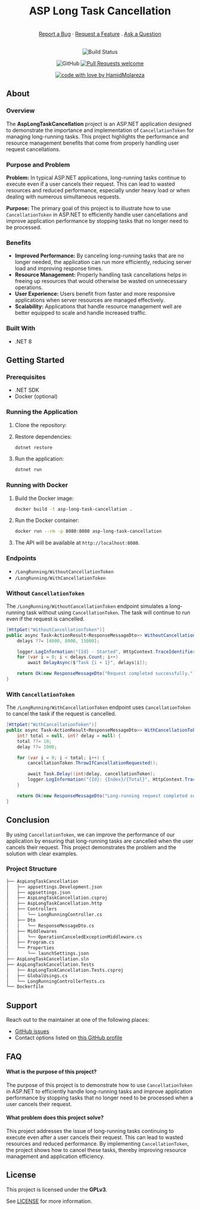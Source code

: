 <div align="center">
  <h1>ASP Long Task Cancellation</h1>
  <br />
  <a href="https://github.com/HamidMolareza/AspLongTaskCancellation/issues/new?assignees=&labels=bug&template=BUG_REPORT.md&title=bug%3A+">Report a Bug</a>
  ·
  <a href="https://github.com/HamidMolareza/AspLongTaskCancellation/issues/new?assignees=&labels=enhancement&template=FEATURE_REQUEST.md&title=feat%3A+">Request a Feature</a>
  .
  <a href="https://github.com/HamidMolareza/AspLongTaskCancellation/issues/new?assignees=&labels=question&template=SUPPORT_QUESTION.md&title=support%3A+">Ask a Question</a>
</div>

<div align="center">
<br />

![Build Status](https://github.com/HamidMolareza/AspLongTaskCancellation/actions/workflows/build.yaml/badge.svg?branch=main)

![GitHub](https://img.shields.io/github/license/HamidMolareza/AspLongTaskCancellation)
[![Pull Requests welcome](https://img.shields.io/badge/PRs-welcome-ff69b4.svg?style=flat-square)](https://github.com/HamidMolareza/AspLongTaskCancellation/issues?q=is%3Aissue+is%3Aopen+label%3A%22help+wanted%22)

[![code with love by HamidMolareza](https://img.shields.io/badge/%3C%2F%3E%20with%20%E2%99%A5%20by-HamidMolareza-ff1414.svg?style=flat-square)](https://github.com/HamidMolareza)

</div>

## About

### Overview

The **AspLongTaskCancellation** project is an ASP.NET application designed to demonstrate the importance and implementation of `CancellationToken` for managing long-running tasks. This project highlights the performance and resource management benefits that come from properly handling user request cancellations.

### Purpose and Problem

**Problem:** In typical ASP.NET applications, long-running tasks continue to execute even if a user cancels their request. This can lead to wasted resources and reduced performance, especially under heavy load or when dealing with numerous simultaneous requests.

**Purpose:** The primary goal of this project is to illustrate how to use `CancellationToken` in ASP.NET to efficiently handle user cancellations and improve application performance by stopping tasks that no longer need to be processed.

### Benefits

- **Improved Performance:** By canceling long-running tasks that are no longer needed, the application can run more efficiently, reducing server load and improving response times.
- **Resource Management:** Properly handling task cancellations helps in freeing up resources that would otherwise be wasted on unnecessary operations.
- **User Experience:** Users benefit from faster and more responsive applications when server resources are managed effectively.
- **Scalability:** Applications that handle resource management well are better equipped to scale and handle increased traffic.

### Built With

- .NET 8

## Getting Started

### Prerequisites

- .NET SDK
- Docker (optional)

### Running the Application

1. Clone the repository:

2. Restore dependencies:
   ```sh
   dotnet restore
   ```

3. Run the application:
   ```sh
   dotnet run
   ```

### Running with Docker

1. Build the Docker image:
   ```sh
   docker build -t asp-long-task-cancellation .
   ```

2. Run the Docker container:
   ```sh
   docker run --rm -p 8080:8080 asp-long-task-cancellation
   ```

3. The API will be available at `http://localhost:8080`.

### Endpoints

- `/LongRunning/WithoutCancellationToken`
- `/LongRunning/WithCancellationToken`

### Without `CancellationToken`

The `/LongRunning/WithoutCancellationToken` endpoint simulates a long-running task without using `CancellationToken`. The task will continue to run even if the request is cancelled.

```csharp
[HttpGet("WithoutCancellationToken")]
public async Task<ActionResult<ResponseMessageDto>> WithoutCancellationToken(List<int>? delays = null) {
    delays ??= [4000, 8000, 15000];

    logger.LogInformation("{Id} - Started", HttpContext.TraceIdentifier);
    for (var i = 0; i < delays.Count; i++)
        await DelayAsync($"Task {i + 1}", delays[i]);

    return Ok(new ResponseMessageDto("Request completed successfully."));
}
```

### With `CancellationToken`

The `/LongRunning/WithCancellationToken` endpoint uses `CancellationToken` to cancel the task if the request is cancelled.

```csharp
[HttpGet("WithCancellationToken")]
public async Task<ActionResult<ResponseMessageDto>> WithCancellationToken(CancellationToken cancellationToken,
    int? total = null, int? delay = null) {
    total ??= 10;
    delay ??= 1000;

    for (var i = 0; i < total; i++) {
        cancellationToken.ThrowIfCancellationRequested();

        await Task.Delay((int)delay, cancellationToken);
        logger.LogInformation("{Id}: {Index}/{Total}", HttpContext.TraceIdentifier, i + 1, total);
    }

    return Ok(new ResponseMessageDto("Long-running request completed successfully."));
}
```

## Conclusion

By using `CancellationToken`, we can improve the performance of our application by ensuring that long-running tasks are cancelled when the user cancels their request. This project demonstrates the problem and the solution with clear examples.


### Project Structure

```txt
├── AspLongTaskCancellation
│   ├── appsettings.Development.json
│   ├── appsettings.json
│   ├── AspLongTaskCancellation.csproj
│   ├── AspLongTaskCancellation.http
│   ├── Controllers
│   │   └── LongRunningController.cs
│   ├── Dto
│   │   └── ResponseMessageDto.cs
│   ├── Middlewares
│   │   └── OperationCanceledExceptionMiddleware.cs
│   ├── Program.cs
│   └── Properties
│       └── launchSettings.json
├── AspLongTaskCancellation.sln
├── AspLongTaskCancellation.Tests
│   ├── AspLongTaskCancellation.Tests.csproj
│   ├── GlobalUsings.cs
│   └── LongRunningControllerTests.cs
└── Dockerfile
```

## Support

Reach out to the maintainer at one of the following places:

- [GitHub issues](https://github.com/HamidMolareza/AspLongTaskCancellation/issues/new?assignees=&labels=question&template=SUPPORT_QUESTION.md&title=support%3A+)
- Contact options listed on [this GitHub profile](https://github.com/HamidMolareza)

## FAQ

#### What is the purpose of this project?

The purpose of this project is to demonstrate how to use `CancellationToken` in ASP.NET to efficiently handle long-running tasks and improve application performance by stopping tasks that no longer need to be processed when a user cancels their request.

#### What problem does this project solve?

This project addresses the issue of long-running tasks continuing to execute even after a user cancels their request. This can lead to wasted resources and reduced performance. By implementing `CancellationToken`, the project shows how to cancel these tasks, thereby improving resource management and application efficiency.

## License

This project is licensed under the **GPLv3**.

See [LICENSE](LICENSE) for more information.
